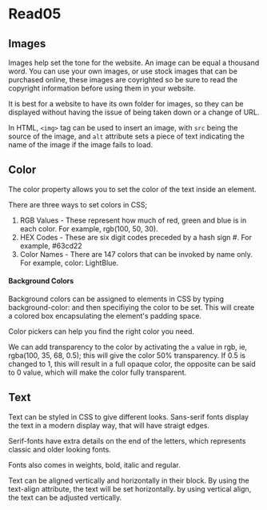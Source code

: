 # Read05

## Images
Images help set the tone for the website. An image can be equal a thousand word. You can use your own images, or use stock images that can be purchased online, these images are coyrighted so be sure to read the copyright information before using them in your website.

It is best for a website to have its own folder for images, so they can be displayed without having the issue of being taken down or a change of URL.

In HTML, `<img>` tag can be used to insert an image, with `src` being the source of the image, and `alt` attribute sets a piece of text indicating the name of the image if the image fails to load.

## Color
The color property allows you to set the color of the text inside an element.

There are three ways to set colors in CSS;
1. RGB Values - These represent how much of red, green and blue is in each color. For example, rgb(100, 50, 30).
2. HEX Codes - These are six digit codes preceded by a hash sign #. For example, #63cd22
3. Color Names - There are 147 colors that can be invoked by name only. For example, color: LightBlue.

#### Background Colors
Background colors can be assigned to elements in CSS by typing background-color: and then specifiying the color to be set. This will create a colored box encapsulating the element's padding space.

Color pickers can help you find the right color you need.

We can add transparency to the color by activating the `a` value in rgb, ie, rgba(100, 35, 68, 0.5); this will give the color 50% transparency. If 0.5 is changed to 1, this will result in a full opaque color, the opposite can be said to 0 value, which will make the color fully transparent.

## Text

Text can be styled in CSS to give different looks. Sans-serif fonts display the text in a modern display way, that will have straigt edges.

Serif-fonts have extra details on the end of the letters, which represents classic and older looking fonts.

Fonts also comes in weights, bold, italic and regular. 

Text can be aligned vertically and horizontally in their block. By using the text-align attribute, the text will be set horizontally. by using vertical align, the text can be adjusted vertically.

